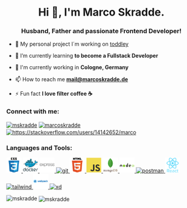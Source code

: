 <h1 align="center">Hi 👋, I'm Marco Skradde.</h1>
<h3 align="center">Husband, Father and passionate Frontend Developer!</h3>

- 🔭 My personal project I´m working on [toddley](https://github.com/mskradde/toddley)

- 🌱 I’m currently learning **to become a Fullstack Developer**

- 🏢 I'm currently working in **Cologne, Germany**

- 📫 How to reach me **mail@marcoskradde.de**

- ⚡ Fun fact **I love filter coffee ☕️**

<h3 align="left">Connect with me:</h3>
<p align="left">
<a href="https://dev.to/mskradde" target="blank"><img align="center" src="https://cdn.jsdelivr.net/npm/simple-icons@3.0.1/icons/dev-dot-to.svg" alt="mskradde" height="30" width="40" /></a>
<a href="https://linkedin.com/in/marcoskradde" target="blank"><img align="center" src="https://raw.githubusercontent.com/rahuldkjain/github-profile-readme-generator/neutral-icons/src/images/icons/Social/linked-in-alt.svg" alt="marcoskradde" height="30" width="40" /></a>
<a href="https://stackoverflow.com/users/https://stackoverflow.com/users/14142652/marco" target="blank"><img align="center" src="https://raw.githubusercontent.com/rahuldkjain/github-profile-readme-generator/neutral-icons/src/images/icons/Social/stack-overflow.svg" alt="https://stackoverflow.com/users/14142652/marco" height="30" width="40" /></a>
</p>

<h3 align="left">Languages and Tools:</h3>
<p align="left"> <a href="https://www.w3schools.com/css/" target="_blank"> <img src="https://raw.githubusercontent.com/devicons/devicon/master/icons/css3/css3-original-wordmark.svg" alt="css3" width="40" height="40"/> </a> <a href="https://www.docker.com/" target="_blank"> <img src="https://raw.githubusercontent.com/devicons/devicon/master/icons/docker/docker-original-wordmark.svg" alt="docker" width="40" height="40"/> </a> <a href="https://expressjs.com" target="_blank"> <img src="https://raw.githubusercontent.com/devicons/devicon/master/icons/express/express-original-wordmark.svg" alt="express" width="40" height="40"/> </a> <a href="https://git-scm.com/" target="_blank"> <img src="https://www.vectorlogo.zone/logos/git-scm/git-scm-icon.svg" alt="git" width="40" height="40"/> </a> <a href="https://www.w3.org/html/" target="_blank"> <img src="https://raw.githubusercontent.com/devicons/devicon/master/icons/html5/html5-original-wordmark.svg" alt="html5" width="40" height="40"/> </a> <a href="https://developer.mozilla.org/en-US/docs/Web/JavaScript" target="_blank"> <img src="https://raw.githubusercontent.com/devicons/devicon/master/icons/javascript/javascript-original.svg" alt="javascript" width="40" height="40"/> </a> <a href="https://www.mongodb.com/" target="_blank"> <img src="https://raw.githubusercontent.com/devicons/devicon/master/icons/mongodb/mongodb-original-wordmark.svg" alt="mongodb" width="40" height="40"/> </a> <a href="https://nodejs.org" target="_blank"> <img src="https://raw.githubusercontent.com/devicons/devicon/master/icons/nodejs/nodejs-original-wordmark.svg" alt="nodejs" width="40" height="40"/> </a> <a href="https://postman.com" target="_blank"> <img src="https://www.vectorlogo.zone/logos/getpostman/getpostman-icon.svg" alt="postman" width="40" height="40"/> </a> <a href="https://reactjs.org/" target="_blank"> <img src="https://raw.githubusercontent.com/devicons/devicon/master/icons/react/react-original-wordmark.svg" alt="react" width="40" height="40"/> </a> <a href="https://tailwindcss.com/" target="_blank"> <img src="https://www.vectorlogo.zone/logos/tailwindcss/tailwindcss-icon.svg" alt="tailwind" width="40" height="40"/> </a> <a href="https://webpack.js.org" target="_blank"> <img src="https://raw.githubusercontent.com/devicons/devicon/d00d0969292a6569d45b06d3f350f463a0107b0d/icons/webpack/webpack-original-wordmark.svg" alt="webpack" width="40" height="40"/> </a> <a href="https://www.adobe.com/products/xd.html" target="_blank"> <img src="https://cdn.worldvectorlogo.com/logos/adobe-xd.svg" alt="xd" width="40" height="40"/> </a> </p>

<p><img align="left" src="https://github-readme-stats.vercel.app/api/top-langs?username=mskradde&show_icons=true&theme=synthwave&title_color=ffffff&text_color=ffffff&bg_color=4cb0c2&hide_border=true&locale=en&layout=compact" alt="mskradde" /></p>

<p>&nbsp;<img align="center" src="https://github-readme-stats.vercel.app/api?username=mskradde&show_icons=true&theme=synthwave&title_color=ffffff&text_color=fafafa&bg_color=4cb0c2&cache_seconds=1800&locale=en" alt="mskradde" /></p>
